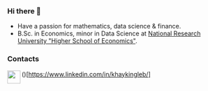 ### Hi there 👋
* Have a passion for mathematics, data science & finance.
* B.Sc. in Economics, minor in Data Science at [National Research University "Higher School of Economics"](https://www.hse.ru/en/). 

### Contacts
(<img align="left" alt="" width="30px" src="https://cdns.iconmonstr.com/wp-content/assets/preview/2012/240/iconmonstr-linkedin-3.png"/>)[https://www.linkedin.com/in/khaykingleb/]
